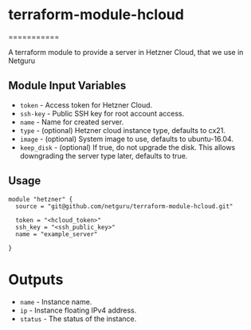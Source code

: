 # terraform-module-hcloud
===========

A terraform module to provide a server in Hetzner Cloud, that we use in Netguru

Module Input Variables
----------------------

- `token` - Access token for Hetzner Cloud.
- `ssh-key` - Public SSH key for root account access.
- `name` - Name for created server.
- `type` - (optional) Hetzner cloud instance type, defaults to cx21.
- `image` - (optional) System image to use, defaults to ubuntu-16.04.
- `keep_disk` - (optional) If true, do not upgrade the disk. This allows downgrading the server type later, defaults to true.

Usage
-----

```hcl
module "hetzner" {
  source = "git@github.com/netguru/terraform-module-hcloud.git"

  token = "<hcloud_token>"
  ssh_key = "<ssh_public_key>"
  name = "example_server"

}
```


Outputs
=======

 - `name` - Instance name.
 - `ip` - Instance floating IPv4 address.
 - `status` - The status of the instance.

